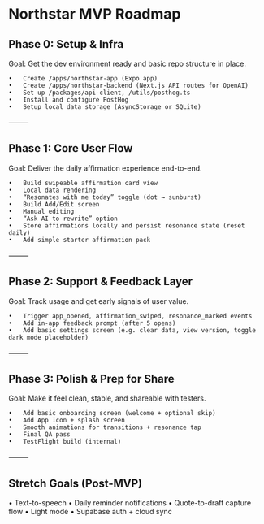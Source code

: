 # Northstar MVP Roadmap

## Phase 0: Setup & Infra

Goal: Get the dev environment ready and basic repo structure in place.

    •	Create /apps/northstar-app (Expo app)
    •	Create /apps/northstar-backend (Next.js API routes for OpenAI)
    •	Set up /packages/api-client, /utils/posthog.ts
    •	Install and configure PostHog
    •	Setup local data storage (AsyncStorage or SQLite)

⸻

## Phase 1: Core User Flow

Goal: Deliver the daily affirmation experience end-to-end.

    •	Build swipeable affirmation card view
    •	Local data rendering
    •	“Resonates with me today” toggle (dot → sunburst)
    •	Build Add/Edit screen
    •	Manual editing
    •	“Ask AI to rewrite” option
    •	Store affirmations locally and persist resonance state (reset daily)
    •	Add simple starter affirmation pack

⸻

## Phase 2: Support & Feedback Layer

Goal: Track usage and get early signals of user value.

    •	Trigger app_opened, affirmation_swiped, resonance_marked events
    •	Add in-app feedback prompt (after 5 opens)
    •	Add basic settings screen (e.g. clear data, view version, toggle dark mode placeholder)

⸻

## Phase 3: Polish & Prep for Share

Goal: Make it feel clean, stable, and shareable with testers.

    •	Add basic onboarding screen (welcome + optional skip)
    •	Add App Icon + splash screen
    •	Smooth animations for transitions + resonance tap
    •	Final QA pass
    •	TestFlight build (internal)

⸻

## Stretch Goals (Post-MVP)

• Text-to-speech
• Daily reminder notifications
• Quote-to-draft capture flow
• Light mode
• Supabase auth + cloud sync

